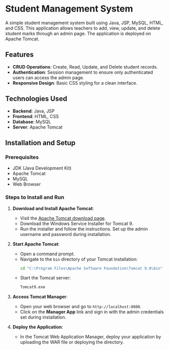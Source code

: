 # Student Management System

A simple student management system built using Java, JSP, MySQL, HTML, and CSS. This application allows teachers to add, view, update, and delete student marks through an admin page. The application is deployed on Apache Tomcat.

## Features

- **CRUD Operations**: Create, Read, Update, and Delete student records.
- **Authentication**: Session management to ensure only authenticated users can access the admin page.
- **Responsive Design**: Basic CSS styling for a clean interface.

## Technologies Used

- **Backend**: Java, JSP
- **Frontend**: HTML, CSS
- **Database**: MySQL
- **Server**: Apache Tomcat

## Installation and Setup

### Prerequisites

- JDK (Java Development Kit)
- Apache Tomcat
- MySQL
- Web Browser

### Steps to Install and Run

1. **Download and Install Apache Tomcat**:
    - Visit the [Apache Tomcat download page](https://tomcat.apache.org/download-90.cgi).
    - Download the Windows Service Installer for Tomcat 9.
    - Run the installer and follow the instructions. Set up the admin username and password during installation.

2. **Start Apache Tomcat**:
    - Open a command prompt.
    - Navigate to the `bin` directory of your Tomcat installation:
      ```sh
      cd "C:\Program Files\Apache Software Foundation\Tomcat 9.0\bin"
      ```
    - Start the Tomcat server:
      ```sh
      Tomcat9.exe
      ```

3. **Access Tomcat Manager**:
    - Open your web browser and go to `http://localhost:8080`.
    - Click on the **Manager App** link and sign in with the admin credentials set during installation.

4. **Deploy the Application**:
    - In the Tomcat Web Application Manager, deploy your application by uploading the WAR file or deploying the directory.
